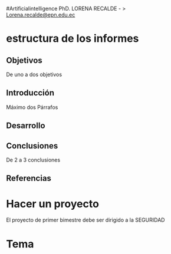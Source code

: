 #Artificialintelligence 
PhD. LORENA RECALDE  - > Lorena.recalde@epn.edu.ec

# estructura de los informes 
## Objetivos 
De uno a dos objetivos 
## Introducción
Máximo dos Párrafos 
## Desarrollo 

## Conclusiones 
De 2 a 3 conclusiones 
## Referencias

# Hacer un proyecto 
El proyecto de primer bimestre debe ser dirigido a la SEGURIDAD 
# Tema